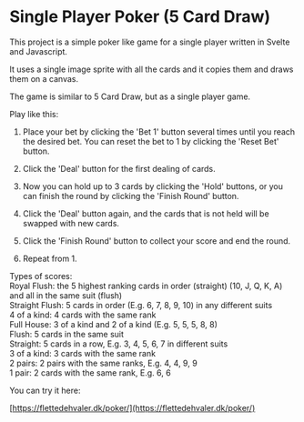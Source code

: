 # Single Player Poker (5 Card Draw)

This project is a simple poker like game for a single player written in Svelte and Javascript. 

It uses a single image sprite with all the cards and it copies them and draws them on a canvas. 

The game is similar to 5 Card Draw, but as a single player game.

Play like this:

1. Place your bet by clicking the 'Bet 1' button several times until you reach the desired bet. You can reset the bet to 1 by clicking the 'Reset Bet' button.

2. Click the 'Deal' button for the first dealing of cards. 

3. Now you can hold up to 3 cards by clicking the 'Hold' buttons, or you can finish the round by clicking the 'Finish Round' button. 

4. Click the 'Deal' button again, and the cards that is not held will be swapped with new cards. 

5. Click the 'Finish Round' button to collect your score and end the round. 

6. Repeat from 1. 

Types of scores:  
Royal Flush: the 5 highest ranking cards in order (straight) (10, J, Q, K, A) and all in the same suit (flush)  
Straight Flush: 5 cards in order (E.g. 6, 7, 8, 9, 10) in any different suits  
4 of a kind: 4 cards with the same rank  
Full House: 3 of a kind and 2 of a kind (E.g. 5, 5, 5, 8, 8)  
Flush: 5 cards in the same suit  
Straight: 5 cards in a row, E.g. 3, 4, 5, 6, 7 in different suits  
3 of a kind: 3 cards with the same rank  
2 pairs: 2 pairs with the same ranks, E.g. 4, 4, 9, 9  
1 pair: 2 cards with the same rank, E.g. 6, 6  

You can try it here:  

[https://flettedehvaler.dk/poker/](https://flettedehvaler.dk/poker/)
